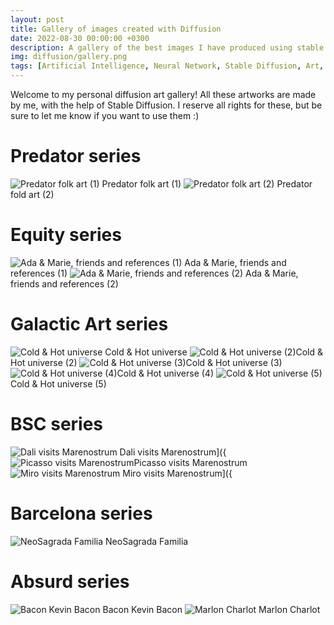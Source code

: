 ```yaml
---
layout: post
title: Gallery of images created with Diffusion
date: 2022-08-30 00:00:00 +0300
description: A gallery of the best images I have produced using stable diffusion.
img: diffusion/gallery.png 
tags: [Artificial Intelligence, Neural Network, Stable Diffusion, Art, Gallery]
---
```


Welcome to my personal diffusion art gallery! All these artworks are made by me, with the help of Stable Diffusion. I reserve all rights for these, but be sure to let me know if you want to use them :)


# Predator series

![Predator folk art (1)]({{site.baseurl}}/assets/img/diffusion/predator.png) Predator folk art (1)
![Predator folk art (2)]({{site.baseurl}}/assets/img/diffusion/predator2.png) Predator fold art (2)

# Equity series

![Ada & Marie, friends and references (1)]({{site.baseurl}}/assets/img/diffusion/ada_marie.png)  Ada & Marie, friends and references (1)
![Ada & Marie, friends and references (2)]({{site.baseurl}}/assets/img/diffusion/ada_marie2.png) Ada & Marie, friends and references (2)

# Galactic Art series

![Cold & Hot universe]({{site.baseurl}}/assets/img/diffusion/gallery.png) Cold & Hot universe
![Cold & Hot universe (2)]({{site.baseurl}}/assets/img/diffusion/gallery3.png)Cold & Hot universe (2)
![Cold & Hot universe (3)]({{site.baseurl}}/assets/img/diffusion/gallery2.png)Cold & Hot universe (3)
![Cold & Hot universe (4)]({{site.baseurl}}/assets/img/diffusion/gallery4.png)Cold & Hot universe (4)
![Cold & Hot universe (5)]({{site.baseurl}}/assets/img/diffusion/gallery5.png)Cold & Hot universe (5)

# BSC series

![Dali visits Marenostrum]({{site.baseurl}}/assets/img/diffusion/mn_dali.png) Dali visits Marenostrum]({
![Picasso visits Marenostrum]({{site.baseurl}}/assets/img/diffusion/mn_picasso.png)Picasso visits Marenostrum
![Miro visits Marenostrum]({{site.baseurl}}/assets/img/diffusion/mn_miro.png) Miro visits Marenostrum]({

# Barcelona series

![NeoSagrada Familia]({{site.baseurl}}/assets/img/diffusion/sagrada.png) NeoSagrada Familia

# Absurd series
![Bacon Kevin Bacon]({{site.baseurl}}/assets/img/diffusion/kevin.png) Bacon Kevin Bacon
![Marlon Charlot]({{site.baseurl}}/assets/img/diffusion/marlon.png)   Marlon Charlot


